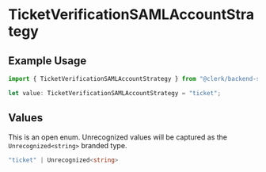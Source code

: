 # TicketVerificationSAMLAccountStrategy

## Example Usage

```typescript
import { TicketVerificationSAMLAccountStrategy } from "@clerk/backend-sdk/models/components";

let value: TicketVerificationSAMLAccountStrategy = "ticket";
```

## Values

This is an open enum. Unrecognized values will be captured as the `Unrecognized<string>` branded type.

```typescript
"ticket" | Unrecognized<string>
```